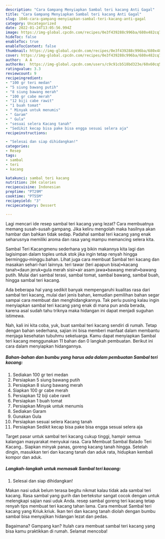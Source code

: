 ```yaml
---
description: "Cara Gampang Menyiapkan Sambal teri kacang Anti Gagal"
title: "Cara Gampang Menyiapkan Sambal teri kacang Anti Gagal"
slug: 1046-cara-gampang-menyiapkan-sambal-teri-kacang-anti-gagal
category: Uncategorized
date: 2022-01-24T13:05:56.994Z
image: https://img-global.cpcdn.com/recipes/0e3f439288c996ba/680x482cq70/sambal-teri-kacang-foto-resep-utama.jpg
hideToc: false
enableToc: true
enableTocContent: false
thumbnail: https://img-global.cpcdn.com/recipes/0e3f439288c996ba/680x482cq70/sambal-teri-kacang-foto-resep-utama.jpg
cover: https://img-global.cpcdn.com/recipes/0e3f439288c996ba/680x482cq70/sambal-teri-kacang-foto-resep-utama.jpg
author:  A A
authorAv:  https://img-global.cpcdn.com/users/c9c91cb518bd323e/60x60cq50/avatar.jpg
ratingvalue: 3.3
reviewcount: 9
recipeingredient:
- "100 gr teri medan"
- "5 siung bawang putih"
- "8 siung bawang merah"
- "100 gr cabe merah"
- "12 biji cabe rawit"
- "1 buah tomat"
- " Minyak untuk menumis"
- " Garam"
- " Gula"
- "sesuai selera Kacang tanah"
- "Sedikit kecap bisa pake bisa engga sesuai selera aja"
recipeinstructions:

- "Selesai dan siap dihidangkan!"
categories:
- Resep
tags:
- sambal
- teri
- kacang

katakunci: sambal teri kacang 
nutrition: 284 calories
recipecuisine: Indonesian
preptime: "PT29M"
cooktime: "PT55M"
recipeyield: "3"
recipecategory: Dessert

---
```



Lagi mencari ide resep sambal teri kacang yang lezat? Cara membuatnya memang susah-susah gampang. Jika keliru mengolah maka hasilnya akan hambar dan bahkan tidak sedap. Padahal sambal teri kacang yang enak seharusnya memiliki aroma dan rasa yang mampu memancing selera kita.


Sambal Teri Kacangmenu sederhana yg bikin makannya kita lagi dan lagisimpan dalam toples untuk stok jika ingin tetap renyah hingga berminggu-minggu.bahan. Lihat juga cara membuat Sambal teri kacang dan masakan sehari-hari lainnya. teri tawar (teri apapun bisa)•kacang tanah•daun jeruk•gula merah sisir•air asam jawa•bawang merah•bawang putih. Mulai dari sambal terasi, sambal tomat, sambal bawang, sambal buah, hingga sambal teri kacang.

Ada beberapa hal yang sedikit banyak mempengaruhi kualitas rasa dari sambal teri kacang, mulai dari jenis bahan, kemudian pemilihan bahan segar sampai cara membuat dan menghidangkannya. Tak perlu pusing kalau ingin menyiapkan sambal teri kacang yang enak di mana pun anda berada, karena asal sudah tahu triknya maka hidangan ini dapat menjadi suguhan istimewa.


Nah, kali ini kita coba, yuk, buat sambal teri kacang sendiri di rumah. Tetap dengan bahan sederhana, sajian ini bisa memberi manfaat dalam membantu menjaga kesehatan tubuhmu sekeluarga. Kamu dapat menyiapkan Sambal teri kacang menggunakan 11 bahan dan 0 langkah pembuatan. Berikut ini cara dalam menyiapkan hidangannya.

<!--inarticleads1-->

##### Bahan-bahan dan bumbu yang harus ada dalam pembuatan Sambal teri kacang:

1. Sediakan 100 gr teri medan
1. Persiapkan 5 siung bawang putih
1. Persiapkan 8 siung bawang merah
1. Siapkan 100 gr cabe merah
1. Persiapkan 12 biji cabe rawit
1. Persiapkan 1 buah tomat
1. Persiapkan  Minyak untuk menumis
1. Sediakan  Garam
1. Gunakan  Gula
1. Persiapkan sesuai selera Kacang tanah
1. Persiapkan Sedikit kecap bisa pake bisa engga sesuai selera aja


Target pasar untuk sambal teri kacang cukup tinggi, hampir semua kalangan masyarakat menyukai rasa. Cara Membuat Sambal Balado Teri Kacang.. Siapkan minyak panas, goreng kacang tanah hingga. Setelah dingin, masukkan teri dan kacang tanah dan aduk rata, hidupkan kembali kompor dan aduk. 

<!--inarticleads2-->

##### Langkah-langkah untuk memasak Sambal teri kacang:


1. Selesai dan siap dihidangkan!

Makan nasi uduk belum terasa begitu nikmat kalau tidak ada sambal teri kacang. Rasa sambal yang gurih dan bertekstur sangat cocok dengan untuk melengkapi sajian nasi uduk Anda. resep sambal goreng teri kacang tetap renyah tips membuat teri kacang tahan lama. Cara membuat Sambal teri kacang yang Kriuk.kriuk. Ikan teri dan kacang tanah diolah dengan bumbu sambal bisa menyajikan hidangan lezat dan pedas. 

Bagaimana? Gampang kan? Itulah cara membuat sambal teri kacang yang bisa kamu praktikkan di rumah. Selamat mencoba!
